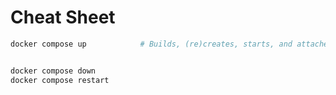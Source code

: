 # Cheat Sheet

```bash
docker compose up            # Builds, (re)creates, starts, and attaches to containers for a service.


docker compose down
docker compose restart 
```
